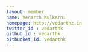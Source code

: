 ```yaml
---
layout: member
name: Vedarth Kulkarni
homepage: http://vedarthz.in
twitter_id : vedarthk
github_id : vedarthk
bitbucket_id: vedarthk
---
```

